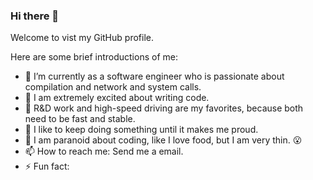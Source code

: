 ### Hi there 👋

<!-- **devopscool/devopscool** is a ✨ _special_ ✨ repository because its `README.md` (this file) appears on your GitHub profile.-->
Welcome to vist my GitHub profile. 

Here are some brief introductions of me:

- 🔭 I’m currently as a software engineer who is passionate about compilation and network and system calls.
- 🌱 I am extremely excited about writing code.
- 👯 R&D work and high-speed driving are my favorites, because both need to be fast and stable.
- 🤔 I like to keep doing something until it makes me proud.
- 🍚 I am paranoid about coding, like I love food, but I am very thin. 😮 
- 📫 How to reach me: Send me a email.
- ⚡ Fun fact: 
